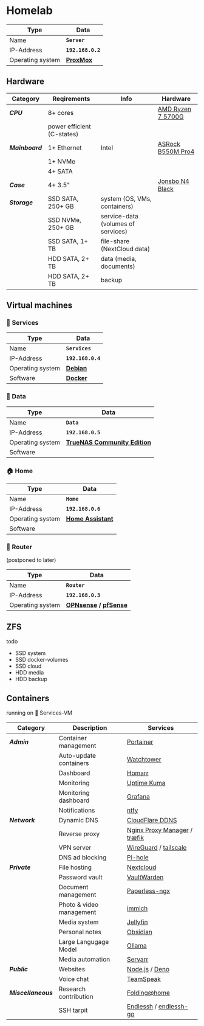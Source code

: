 # Homelab

|Type|Data|
|-|-|
|Name|**`Server`**|
|IP-Address|**`192.168.0.2`**|
|Operating system|**[ProxMox](https://proxmox.com/)**|

## Hardware

|Category|Reqirements|Info|Hardware|
|-|-|-|-|
|***CPU***|8+ cores||[AMD Ryzen 7 5700G](https://www.intel.com/content/www/us/en/products/sku/231805/intel-core-i3n305-processor-6m-cache-up-to-3-80-ghz/specifications.html)|
||power efficient (C-states)|||
|***Mainboard***|1+ Ethernet|Intel|[ASRock B550M Pro4](https://www.asrock.com/mb/AMD/B550M%20Pro4/index.de.asp)|
||1+ NVMe|||
||4+ SATA|||
|***Case***|4+ 3.5"||[Jonsbo N4 Black](https://www.jonsbo.com/en/products/N4Black.html)|
|***Storage***|SSD SATA, 250+ GB|system (OS, VMs, containers)||
||SSD NVMe, 250+ GB|service-data (volumes of services)||
||SSD SATA, 1+ TB|file-share (NextCloud data)||
||HDD SATA, 2+ TB|data (media, documents)||
||HDD SATA, 2+ TB|backup||

## Virtual machines

### 🐋 Services

|Type|Data|
|-|-|
|Name|**`Services`**|
|IP-Address|**`192.168.0.4`**|
|Operating system|**[Debian](https://debian.org/)**|
|Software|**[Docker](https://docker.com/)**|

### 💾 Data

|Type|Data|
|-|-|
|Name|**`Data`**|
|IP-Address|**`192.168.0.5`**|
|Operating system|**[TrueNAS Community Edition](https://www.truenas.com/truenas-community-edition/)**|
|Software||

### 🏠 Home

|Type|Data|
|-|-|
|Name|**`Home`**|
|IP-Address|**`192.168.0.6`**|
|Operating system|**[Home Assistant](https://home-assistant.io/)**|
|Software||

### 🛜 Router

(postponed to later)

|Type|Data|
|-|-|
|Name|**`Router`**|
|IP-Address|**`192.168.0.3`**|
|Operating system|**[OPNsense](https://opnsense.org/) / [pfSense](https://pfsense.org/)**|

## ZFS

todo

- SSD system
- SSD docker-volumes
- SSD cloud
- HDD media
- HDD backup

## Containers

running on 🐋 Services-VM

|Category|Description|Services|
|-|-|-|
|***Admin***|Container management|[Portainer](https://portainer.io/)|
||Auto-update containers|[Watchtower](https://github.com/containrrr/watchtower)|
||Dashboard|[Homarr](https://homarr.dev/)|
||Monitoring|[Uptime Kuma](https://uptime.kuma.pet/)|
||Monitoring dashboard|[Grafana](https://grafana.com/)|
||Notifications|[ntfy](https://docs.ntfy.sh/)|
|***Network***|Dynamic DNS|[CloudFlare DDNS](https://hub.docker.com/r/oznu/cloudflare-ddns)|
||Reverse proxy|[Nginx Proxy Manager](https://nginxproxymanager.com/) / [træfik](https://traefik.io/)|
||VPN server|[WireGuard](https://wireguard.com/) / [tailscale](https://tailscale.com/)|
||DNS ad blocking|[Pi-hole](https://pi-hole.net/)|
|***Private***|File hosting|[Nextcloud](https://nextcloud.com/)|
||Password vault|[VaultWarden](https://github.com/dani-garcia/vaultwarden)|
||Document management|[Paperless-ngx](https://docs.paperless-ngx.com/)|
||Photo & video management|[immich](https://immich.app/)|
||Media system|[Jellyfin](https://jellyfin.org/)|
||Personal notes|[Obsidian](https://obsidian.md/)|
||Large Langugage Model|[Ollama](https://ollama.com/)|
||Media automation|[Servarr](https://wiki.servarr.com/)|
|***Public***|Websites|[Node.js](https://nodejs.org/) / [Deno](https://deno.com/)|
||Voice chat|[TeamSpeak](https://teamspeak.com/)|
|***Miscellaneous***|Research contribution|[Folding@home](https://foldingathome.org/)|
||SSH tarpit|[Endlessh](https://github.com/skeeto/endlessh) / [endlessh-go](https://github.com/shizunge/endlessh-go)|
